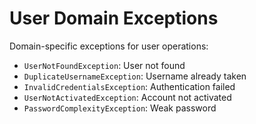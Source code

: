 # User Domain Exceptions

Domain-specific exceptions for user operations:

- `UserNotFoundException`: User not found
- `DuplicateUsernameException`: Username already taken
- `InvalidCredentialsException`: Authentication failed
- `UserNotActivatedException`: Account not activated
- `PasswordComplexityException`: Weak password